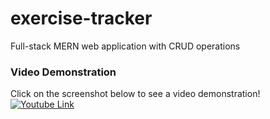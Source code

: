 # exercise-tracker
Full-stack MERN web application with CRUD operations

### Video Demonstration
Click on the screenshot below to see a video demonstration!
[![Youtube Link](https://img.youtube.com/vi/PmNX16APVLM/0.jpg)](https://www.youtube.com/watch?v=PmNX16APVLM)
